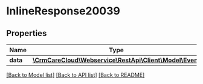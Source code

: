 # InlineResponse20039

## Properties
Name | Type | Description | Notes
------------ | ------------- | ------------- | -------------
**data** | [**\CrmCareCloud\Webservice\RestApi\Client\Model\Event**](Event.md) |  | [optional] 

[[Back to Model list]](../../README.md#documentation-for-models) [[Back to API list]](../../README.md#documentation-for-api-endpoints) [[Back to README]](../../README.md)

